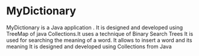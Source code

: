 # MyDictionary
MyDictionary is a Java application . It is designed and developed using TreeMap of java Collections.It uses a technique of Binary Search Trees 
It is used for searching the meaning of a word.
It allows to insert a word and its meaning 
It is designed and developed using Collections from Java 


